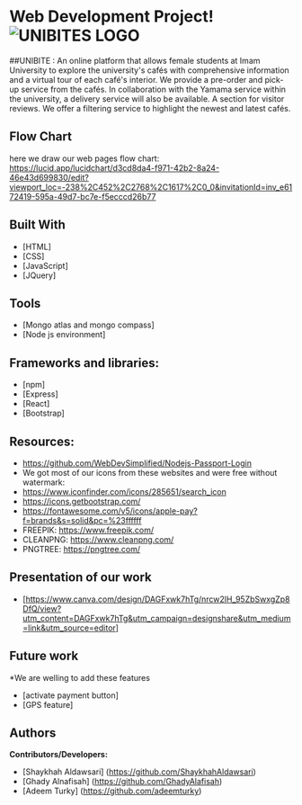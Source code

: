 
# Web Development Project!![UNIBITES LOGO](https://github.com/ShaykhahAldawsari/UniBite-CS346/assets/124717337/30d5d05d-a31b-4d53-8e3f-0b353f705f2d)


##UNIBITE :
An online platform that allows female students at Imam
University to explore the university's cafés with comprehensive
information and a virtual tour of each café's interior. We provide
a pre-order and pick-up service from the cafés. In collaboration
with the Yamama service within the university, a delivery service
will also be available.
A section for visitor reviews.
We offer a filtering service to highlight the newest and latest
cafés.

## Flow Chart
here we draw our web pages flow chart:
  https://lucid.app/lucidchart/d3cd8da4-f971-42b2-8a24-46e43d699830/edit?viewport_loc=-238%2C452%2C2768%2C1617%2C0_0&invitationId=inv_e6172419-595a-49d7-bc7e-f5ecccd26b77


## Built With
* [HTML] 
* [CSS]
* [JavaScript]
* [JQuery]

## Tools
* [Mongo atlas and mongo compass] 
* [Node js environment]

## Frameworks and libraries:
* [npm] 
* [Express]
* [React] 
* [Bootstrap]

## Resources:
* https://github.com/WebDevSimplified/Nodejs-Passport-Login
* We got most of our icons from these websites and were free without watermark:
* https://www.iconfinder.com/icons/285651/search_icon
* https://icons.getbootstrap.com/
* https://fontawesome.com/v5/icons/apple-pay?f=brands&s=solid&pc=%23ffffff
* FREEPIK: https://www.freepik.com/
* CLEANPNG: https://www.cleanpng.com/
* PNGTREE: https://pngtree.com/


## Presentation of our work
* [https://www.canva.com/design/DAGFxwk7hTg/nrcw2lH_95ZbSwxgZp8DfQ/view?utm_content=DAGFxwk7hTg&utm_campaign=designshare&utm_medium=link&utm_source=editor] 

## Future work
*We are welling to add these features
* [activate payment button] 
* [GPS feature]


## Authors 
**Contributors/Developers:**           
* [Shaykhah Aldawsari] (https://github.com/ShaykhahAldawsari)
* [Ghady Alnafisah] (https://github.com/GhadyAlafisah)
* [Adeem Turky] (https://github.com/adeemturky)


